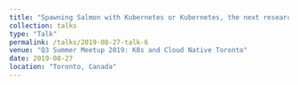 ```yaml
---
title: "Spawning Salmon with Kubernetes or Kubernetes, the next research platform?"
collection: talks
type: "Talk"
permalink: /talks/2019-08-27-talk-6
venue: "Q3 Summer Meetup 2019: K8s and Cloud Native Toronto"
date: 2019-08-27
location: "Toronto, Canada"
---
```


